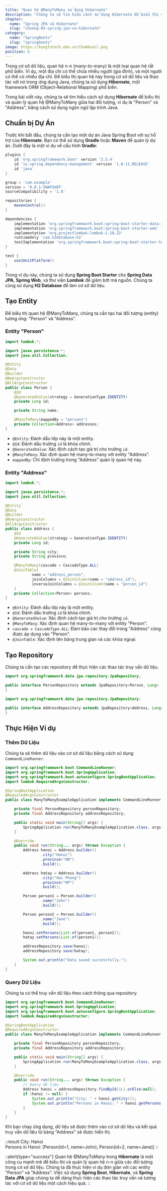 ```yaml
---
title: "Quan hệ @ManyToMany sử dụng Hibernate"
description: "Chúng ta sẽ tìm hiểu cách sử dụng Hibernate để biểu thị và quản lý quan hệ @ManyToMany giữa hai đối tượng, ví dụ là "Person" và "Address", bằng cách sử dụng ngôn ngữ lập trình Java"
chapter:
  name: "Spring JPA và Hibernate"
  slug: "chuong-05-spring-jpa-va-hibernate"
category:
  name: "SpringBoots"
  slug: "springboots"
image: https://kungfutech.edu.vn/thumbnail.png
position: 6
---
```


Trong cơ sở dữ liệu, quan hệ n-n (many-to-many) là một loại quan hệ rất phổ biến. Ví dụ, một địa chỉ có thể chứa nhiều người (gia đình), và một người có thể có nhiều địa chỉ. Để biểu thị quan hệ này trong cơ sở dữ liệu và thao tác với nó trong ứng dụng Java, chúng ta sử dụng **Hibernate**, một framework ORM (Object-Relational Mapping) phổ biến.

Trong bài viết này, chúng ta sẽ tìm hiểu cách sử dụng **Hibernate** để biểu thị và quản lý quan hệ @ManyToMany giữa hai đối tượng, ví dụ là "Person" và "Address", bằng cách sử dụng ngôn ngữ lập trình Java.

## Chuẩn bị Dự Án

Trước khi bắt đầu, chúng ta cần tạo một dự án Java Spring Boot với sự hỗ trợ của **Hibernate**. Bạn có thể sử dụng **Gradle** hoặc **Maven** để quản lý dự án. Dưới đây là một ví dụ về cấu hình **Gradle**:

```groovy
plugins {
    id 'org.springframework.boot' version '2.5.4'
    id 'io.spring.dependency-management' version '1.0.11.RELEASE'
    id 'java'
}

group = 'com.example'
version = '0.0.1-SNAPSHOT'
sourceCompatibility = '1.8'

repositories {
    mavenCentral()
}

dependencies {
    implementation 'org.springframework.boot:spring-boot-starter-data-jpa'
    implementation 'org.springframework.boot:spring-boot-starter-web'
    implementation 'org.projectlombok:lombok:1.18.22'
    runtimeOnly 'com.h2database:h2'
    testImplementation 'org.springframework.boot:spring-boot-starter-test'
}

test {
    useJUnitPlatform()
}
```

Trong ví dụ này, chúng ta sử dụng **Spring Boot Starter** cho **Spring Data JPA**, **Spring Web**, và thư viện **Lombok** để giảm bớt mã nguồn. Chúng ta cũng sử dụng **H2 Database** để làm cơ sở dữ liệu.

## Tạo Entity

Để biểu thị quan hệ @ManyToMany, chúng ta cần tạo hai đối tượng (entity) tương ứng: "Person" và "Address".

### Entity "Person"

```java
import lombok.*;

import javax.persistence.*;
import java.util.Collection;

@Entity
@Data
@Builder
@NoArgsConstructor
@AllArgsConstructor
public class Person {
    @Id
    @GeneratedValue(strategy = GenerationType.IDENTITY)
    private Long id;

    private String name;

    @ManyToMany(mappedBy = "persons")
    private Collection<Address> addresses;
}
```

- `@Entity`: Đánh dấu lớp này là một entity.
- `@Id`: Đánh dấu trường `id` là khóa chính.
- `@GeneratedValue`: Xác định cách tạo giá trị cho trường `id`.
- `@ManyToMany`: Xác định quan hệ many-to-many với entity "Address".
- `mappedBy`: Chỉ định trường trong "Address" quản lý quan hệ này.

### Entity "Address"

```java
import lombok.*;

import javax.persistence.*;
import java.util.Collection;

@Entity
@Data
@Builder
@NoArgsConstructor
@AllArgsConstructor
public class Address {
    @Id
    @GeneratedValue(strategy = GenerationType.IDENTITY)
    private Long id;

    private String city;
    private String province;

    @ManyToMany(cascade = CascadeType.ALL)
    @JoinTable(
            name = "address_person",
            joinColumns = @JoinColumn(name = "address_id"),
            inverseJoinColumns = @JoinColumn(name = "person_id")
    )
    private Collection<Person> persons;
}
```

- `@Entity`: Đánh dấu lớp này là một entity.
- `@Id`: Đánh dấu trường `id` là khóa chính.
- `@GeneratedValue`: Xác định cách tạo giá trị cho trường `id`.
- `@ManyToMany`: Xác định quan hệ many-to-many với entity "Person".
- `cascade = CascadeType.ALL`: Đảm bảo các thay đổi trong "Address" cũng được áp dụng vào "Person".
- `@JoinTable`: Xác định tên bảng trung gian và các khóa ngoại.

## Tạo Repository

Chúng ta cần tạo các repository để thực hiện các thao tác truy vấn dữ liệu.

```java
import org.springframework.data.jpa.repository.JpaRepository;

public interface PersonRepository extends JpaRepository<Person, Long> {
}

import org.springframework.data.jpa.repository.JpaRepository;

public interface AddressRepository extends JpaRepository<Address, Long> {
}
```

## Thực Hiện Ví dụ

### Thêm Dữ Liệu

Chúng ta sẽ thêm dữ liệu vào cơ sở dữ liệu bằng cách sử dụng `CommandLineRunner`.

```java
import org.springframework.boot.CommandLineRunner;
import org.springframework.boot.SpringApplication;
import org.springframework.boot.autoconfigure.SpringBootApplication;
import lombok.RequiredArgsConstructor;

@SpringBootApplication
@RequiredArgsConstructor
public class ManyToManyExampleApplication implements CommandLineRunner {

    private final PersonRepository personRepository;
    private final AddressRepository addressRepository;

    public static void main(String[] args) {
        SpringApplication.run(ManyToManyExampleApplication.class, args);
    }

    @Override
    public void run(String... args) throws Exception {
        Address hanoi = Address.builder()
                .city("Hanoi")
                .province("HN")
                .build();

        Address hatay = Address.builder()
                .city("Hai Phong")
                .province("HP")
                .build();

        Person person1 = Person.builder()
                .name("John")
                .build();

        Person person2 = Person.builder()
                .name("Jane")
                .build();

        hanoi.setPersons(List.of(person1, person2));
        hatay.setPersons(List.of(person1));

        addressRepository.save(hanoi);
        addressRepository.save(hatay);

        System.out.println("Data saved successfully.");
    }
}
```

### Query Dữ Liệu

Chúng ta có thể truy vấn dữ liệu theo cách thông qua repository.

```java
import org.springframework.boot.CommandLineRunner;
import org.springframework.boot.SpringApplication;
import org.springframework.boot.autoconfigure.SpringBootApplication;
import lombok.RequiredArgsConstructor;

@SpringBootApplication
@RequiredArgsConstructor
public class ManyToManyExampleApplication implements CommandLineRunner {

    private final PersonRepository personRepository;
    private final AddressRepository addressRepository;

    public static void main(String[] args) {
        SpringApplication.run(ManyToManyExampleApplication.class, args);
    }

    @Override
    public void run(String... args) throws Exception {
        // Query dữ liệu
        Address hanoi = addressRepository.findById(1L).orElse(null);
        if (hanoi != null) {
            System.out.println("City: " + hanoi.getCity());
            System.out.println("Persons in Hanoi: " + hanoi.getPersons());
        }
    }
}
```

Khi bạn chạy ứng dụng, dữ liệu sẽ được thêm vào cơ sở dữ liệu và kết quả truy vấn dữ liệu từ bảng "Address" sẽ được hiển thị.

::result
City: Hanoi</br>
Persons in Hanoi: [Person(id=1, name=John), Person(id=2, name=Jane)]
::

::alert{type="success"}
Quan hệ @ManyToMany trong **Hibernate** là một công cụ mạnh mẽ để biểu thị và quản lý quan hệ n-n giữa các đối tượng trong cơ sở dữ liệu. Chúng ta đã thực hiện ví dụ đơn giản với các entity "Person" và "Address". Việc sử dụng **Spring Boot**, **Hibernate**, và **Spring Data JPA** giúp chúng ta dễ dàng thực hiện các thao tác truy vấn và tương tác với cơ sở dữ liệu một cách hiệu quả.
::
